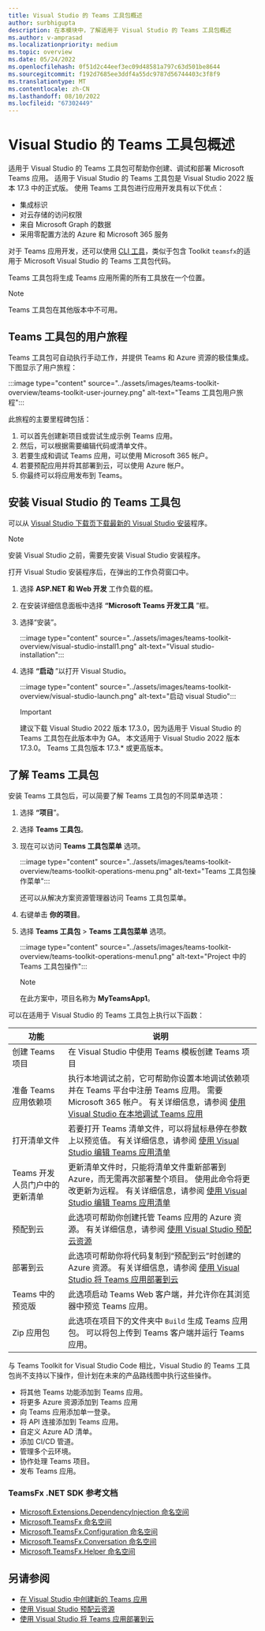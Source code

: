 ```yaml
---
title: Visual Studio 的 Teams 工具包概述
author: surbhigupta
description: 在本模块中，了解适用于 Visual Studio 的 Teams 工具包概述
ms.author: v-amprasad
ms.localizationpriority: medium
ms.topic: overview
ms.date: 05/24/2022
ms.openlocfilehash: 0f51d2c44eef3ec09d48581a797c63d501be8644
ms.sourcegitcommit: f192d7685ee3ddf4a55dc9787d56744403c3f8f9
ms.translationtype: MT
ms.contentlocale: zh-CN
ms.lasthandoff: 08/10/2022
ms.locfileid: "67302449"
---
```

# <a name="teams-toolkit-overview-for-visual-studio"></a>Visual Studio 的 Teams 工具包概述

适用于 Visual Studio 的 Teams 工具包可帮助你创建、调试和部署 Microsoft Teams 应用。 适用于 Visual Studio 的 Teams 工具包是 Visual Studio 2022 版本 17.3 中的正式版。 使用 Teams 工具包进行应用开发具有以下优点：

* 集成标识
* 对云存储的访问权限
* 来自 Microsoft Graph 的数据
* 采用零配置方法的 Azure 和 Microsoft 365 服务

对于 Teams 应用开发，还可以使用 [CLI 工具](https://github.com/OfficeDev/TeamsFx/blob/dev/docs/cli/user-manual.md)，类似于包含 Toolkit `teamsfx`的适用于 Microsoft Visual Studio 的 Teams 工具包代码。

Teams 工具包将生成 Teams 应用所需的所有工具放在一个位置。

> [!NOTE]
> Teams 工具包在其他版本中不可用。

## <a name="user-journey-of-teams-toolkit"></a>Teams 工具包的用户旅程

Teams 工具包可自动执行手动工作，并提供 Teams 和 Azure 资源的极佳集成。 下图显示了用户旅程：

:::image type="content" source="../assets/images/teams-toolkit-overview/teams-toolkit-user-journey.png" alt-text="Teams 工具包用户旅程":::

此旅程的主要里程碑包括：

1. 可以首先创建新项目或尝试生成示例 Teams 应用。
1. 然后，可以根据需要编辑代码或清单文件。
1. 若要生成和调试 Teams 应用，可以使用 Microsoft 365 帐户。
1. 若要预配应用并将其部署到云，可以使用 Azure 帐户。
1. 你最终可以将应用发布到 Teams。

## <a name="install-teams-toolkit-for-visual-studio"></a>安装 Visual Studio 的 Teams 工具包

可以从 [Visual Studio 下载页下载最新的 Visual Studio 安装](https://visualstudio.microsoft.com/vs/preview/)程序。

> [!NOTE]
> 安装 Visual Studio 之前，需要先安装 Visual Studio 安装程序。

打开 Visual Studio 安装程序后，在弹出的工作负荷窗口中。

1. 选择 **ASP.NET 和 Web 开发** 工作负载的框。
1. 在安装详细信息面板中选择 **“Microsoft Teams 开发工具** ”框。
1. 选择“安装”。

   :::image type="content" source="../assets/images/teams-toolkit-overview/visual-studio-install1.png" alt-text="Visual studio-installation":::

1. 选择 **“启动** ”以打开 Visual Studio。

    :::image type="content" source="../assets/images/teams-toolkit-overview/visual-studio-launch.png" alt-text="启动 visual Studio":::

   > [!IMPORTANT]
   > 建议下载 Visual Studio 2022 版本 17.3.0，因为适用于 Visual Studio 的 Teams 工具包在此版本中为 GA。 本文适用于 Visual Studio 2022 版本 17.3.0。 Teams 工具包版本 17.3.* 或更高版本。

## <a name="take-a-tour-of-teams-toolkit"></a>了解 Teams 工具包

安装 Teams 工具包后，可以简要了解 Teams 工具包的不同菜单选项：

1. 选择 **“项目**”。
1. 选择 **Teams 工具包**。
1. 现在可以访问 **Teams 工具包菜单** 选项。

   :::image type="content" source="../assets/images/teams-toolkit-overview/teams-toolkit-operations-menu.png" alt-text="Teams 工具包操作菜单":::

   还可以从解决方案资源管理器访问 Teams 工具包菜单。

4. 右键单击 **你的项目**。
5. 选择 **Teams 工具包** > **Teams 工具包菜单** 选项。

   :::image type="content" source="../assets/images/teams-toolkit-overview/teams-toolkit-operations-menu1.png" alt-text="Project 中的 Teams 工具包操作":::

   > [!NOTE]
   > 在此方案中，项目名称为 **MyTeamsApp1**。

可以在适用于 Visual Studio 的 Teams 工具包上执行以下函数：

|功能  |说明  |
|---------|---------|
|创建 Teams 项目     |在 Visual Studio 中使用 Teams 模板创建 Teams 项目         |
|准备 Teams 应用依赖项     |执行本地调试之前，它可帮助你设置本地调试依赖项并在 Teams 平台中注册 Teams 应用。 需要 Microsoft 365 帐户。 有关详细信息，请参阅 [使用 Visual Studio 在本地调试 Teams 应用](debug-teams-app-visual-studio.md)         |
|打开清单文件     |若要打开 Teams 清单文件，可以将鼠标悬停在参数上以预览值。 有关详细信息，请参阅 [使用 Visual Studio 编辑 Teams 应用清单](VS-TeamsFx-preview-and-customize-app-manifest.md)         |
|Teams 开发人员门户中的更新清单     |更新清单文件时，只能将清单文件重新部署到 Azure，而无需再次部署整个项目。 使用此命令将更改更新为远程。 有关详细信息，请参阅 [使用 Visual Studio 编辑 Teams 应用清单](VS-TeamsFx-preview-and-customize-app-manifest.md)       |
|预配到云     |此选项可帮助你创建托管 Teams 应用的 Azure 资源。 有关详细信息，请参阅 [使用 Visual Studio 预配云资源](provision-cloud-resources.md)        |
|部署到云     |此选项可帮助你将代码复制到“预配到云”时创建的 Azure 资源。 有关详细信息，请参阅 [使用 Visual Studio 将 Teams 应用部署到云](deploy-teams-app.md)        |
|Teams 中的预览版     |此选项启动 Teams Web 客户端，并允许你在其浏览器中预览 Teams 应用。         |
|Zip 应用包     |此选项在项目下的文件夹中 `Build` 生成 Teams 应用包。 可以将包上传到 Teams 客户端并运行 Teams 应用。         |

与 Teams Toolkit for Visual Studio Code 相比，Visual Studio 的 Teams 工具包尚不支持以下操作，但计划在未来的产品路线图中执行这些操作。

* 将其他 Teams 功能添加到 Teams 应用。
* 将更多 Azure 资源添加到 Teams 应用
* 向 Teams 应用添加单一登录。
* 将 API 连接添加到 Teams 应用。
* 自定义 Azure AD 清单。
* 添加 CI/CD 管道。
* 管理多个云环境。
* 协作处理 Teams 项目。
* 发布 Teams 应用。

### <a name="teamsfx-net-sdk-reference-docs"></a>TeamsFx .NET SDK 参考文档

* [Microsoft.Extensions.DependencyInjection 命名空间](/../dotnet/api/Microsoft.Extensions.DependencyInjection)
* [Microsoft.TeamsFx 命名空间](/../dotnet/api/Microsoft.TeamsFx)
* [Microsoft.TeamsFx.Configuration 命名空间](/../dotnet/api/Microsoft.TeamsFx.Configuration)
* [Microsoft.TeamsFx.Conversation 命名空间](/../dotnet/api/Microsoft.TeamsFx.Conversation)
* [Microsoft.TeamsFx.Helper 命名空间](/../dotnet/api/Microsoft.TeamsFx.Helper)

## <a name="see-also"></a>另请参阅

* [在 Visual Studio 中创建新的 Teams 应用](create-new-teams-app-for-Visual-Studio.md)
* [使用 Visual Studio 预配云资源](provision-cloud-resources.md)
* [使用 Visual Studio 将 Teams 应用部署到云](deploy-teams-app.md)

